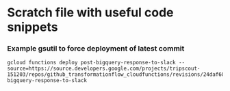 # Scratch file with useful code snippets

### Example gsutil to force deployment of latest commit
```
gcloud functions deploy post-bigquery-response-to-slack --source=https://source.developers.google.com/projects/tripscout-151203/repos/github_transformationflow_cloudfunctions/revisions/24daf60cd564134721745bdbaaac4a9d6f6eb216/paths/post-bigquery-response-to-slack
```
